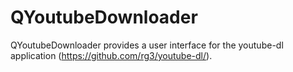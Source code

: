 # QYoutubeDownloader
QYoutubeDownloader provides a user interface for the youtube-dl application
(https://github.com/rg3/youtube-dl/).
